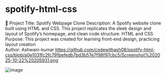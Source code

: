 # spotify-html-css
🎵 Project Title: Spotify Webpage Clone  Description: A Spotify website clone built using HTML and CSS. This project replicates the sleek design and layout of Spotify’s homepage, and clean code structure. HTML and CSS Purpose: This project was created for learning front-end design, practicing layout creation
<br>
Author: Ashwani-kumar
https://github.com/codewithash08/spotify-html-css/blob/a0e1031fc2fc791befedb7bd3b57e7f98f97cbc5/Screenshot%202025-10-22%20205931.png

![image](https://github.com/codewithash08/spotify-html-css/blob/a0e1031fc2fc791befedb7bd3b57e7f98f97cbc5/Screenshot%202025-10-22%20205931.jpg?raw=true)
